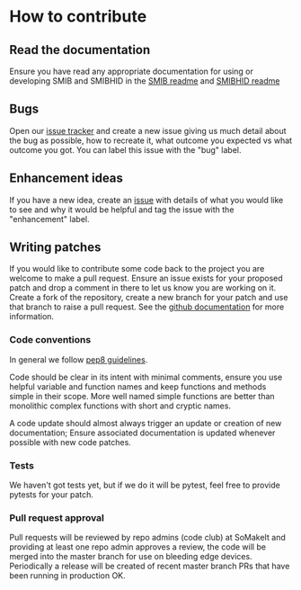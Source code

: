 # How to contribute
## Read the documentation
Ensure you have read any appropriate documentation for using or developing SMIB and SMIBHID in the [SMIB readme](https://github.com/somakeit/smib/blob/master/README.md) and [SMIBHID readme](https://github.com/somakeit/smibhid/blob/master/README.md)

## Bugs
Open our [issue tracker](https://github.com/somakeit/smibhid/issues) and create a new issue giving us much detail about the bug as possible, how to recreate it, what outcome you expected vs what outcome you got. You can label this issue with the "bug" label.

## Enhancement ideas
If you have a new idea, create an [issue](https://github.com/somakeit/smibhid/issues) with details of what you would like to see and why it would be helpful and tag the issue with the "enhancement" label.

## Writing patches
If you would like to contribute some code back to the project you are welcome to make a pull request. Ensure an issue exists for your proposed patch and drop a comment in there to let us know you are working on it. Create a fork of the repository, create a new branch for your patch and use that branch to raise a pull request. See the [github documentation](https://docs.github.com/en/pull-requests/collaborating-with-pull-requests/proposing-changes-to-your-work-with-pull-requests/creating-a-pull-request) for more information.

### Code conventions
In general we follow [pep8 guidelines](https://peps.python.org/pep-0008/).

Code should be clear in its intent with minimal comments, ensure you use helpful variable and function names and keep functions and methods simple in their scope. More well named simple functions are better than monolithic complex functions with short and cryptic names.

A code update should almost always trigger an update or creation of new documentation; Ensure associated documentation is updated whenever possible with new code patches.
### Tests
We haven't got tests yet, but if we do it will be pytest, feel free to provide pytests for your patch.

### Pull request approval
Pull requests will be reviewed by repo admins (code club) at SoMakeIt and providing at least one repo admin approves a review, the code will be merged into the master branch for use on bleeding edge devices. Periodically a release will be created of recent master branch PRs that have been running in production OK.